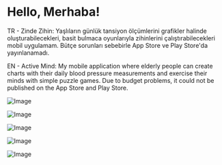 # Hello, Merhaba!
TR - Zinde Zihin: Yaşlıların günlük tansiyon ölçümlerini grafikler halinde oluşturabilecekleri, basit bulmaca oyunlarıyla zihinlerini çalıştırabilecekleri mobil uygulamam. Bütçe sorunları sebebirle App Store ve Play Store'da yayınlanamadı.

EN - Active Mind: My mobile application where elderly people can create charts with their daily blood pressure measurements and exercise their minds with simple puzzle games. Due to budget problems, it could not be published on the App Store and Play Store.


![Image](https://github.com/user-attachments/assets/fd4247e9-c198-49ac-b1c8-eac6c72def6b)

![Image](https://github.com/user-attachments/assets/2518e836-c54c-4696-8d6c-50a133e74448)

![Image](https://github.com/user-attachments/assets/32acc72e-c7b9-4bdc-850f-1527201eab4a)

![Image](https://github.com/user-attachments/assets/939d20ac-6593-4b98-843b-4edc0c038ccc)

![Image](https://github.com/user-attachments/assets/2a119f19-3f44-42c1-ab66-fa02d611c359)
